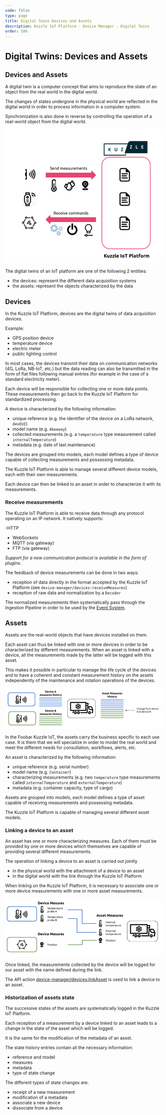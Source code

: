```yaml
---
code: false
type: page
title: Digital Twins Devices and Assets
description: Kuzzle IoT Platform - Device Manager - Digital Twins
order: 100
---
```


# Digital Twins: Devices and Assets

## Devices and Assets

A digital twin is a computer concept that aims to reproduce the state of an object from the real world in the digital world.

The changes of states undergone in the physical world are reflected in the digital world in order to process information in a computer system.

Synchronization is also done in reverse by controlling the operation of a real-world object from the digital world.

![Digital Twin](./digital-twin.png)

The digital twins of an IoT platform are one of the following 2 entities:

- the devices: represent the different data acquisition systems
- the assets: represent the objects characterized by the data

## Devices

In the Kuzzle IoT Platform, devices are the digital twins of data acquisition devices.

Example:

- GPS position device
- temperature device
- electric meter
- public lighting control

In most cases, the devices transmit their data on communication networks (4G, LoRa, NB-IoT, etc.) but the data reading can also be transmitted in the form of flat files following manual entries (for example in the case of a standard electricity meter).

Each device will be responsible for collecting one or more data points. These measurements then go back to the Kuzzle IoT Platform for standardized processing.

A device is characterized by the following information:

- unique reference (e.g. the identifier of the device on a LoRa network, `devEUI`)
- model name (e.g. `Abeeway`)
- collected measurements (e.g. a `temperature` type measurement called `internalTemperature`)
- metadata (e.g. date of last maintenance)

The devices are grouped into models, each model defines a type of device capable of collecting measurements and possessing metadata.

The Kuzzle IoT Platform is able to manage several different device models, each with their own measurements.

Each device can then be linked to an asset in order to characterize it with its measurements.

### Receive measurements

The Kuzzle IoT Platform is able to receive data through any protocol operating on an IP network. It natively supports:

-HTTP

- WebSockets
- MQTT (via gateway)
- FTP (via gateway)

_Support for a new communication protocol is available in the form of plugins._

The feedback of device measurements can be done in two ways:

- reception of data directly in the format accepted by the Kuzzle IoT Platform (see `device-manager/devices:receiveMeasures`)
- reception of raw data and normalization by a `Decoder`

The normalized measurements then systematically pass through the Ingestion Pipeline in order to be used by the [Event System](/core/2/guides/develop-on-kuzzle/event-system/).

## Assets

Assets are the real-world objects that have devices installed on them.

Each asset can thus be linked with one or more devices in order to be characterized by different measurements. When an asset is linked with a device, all the measurements made by the latter will be logged with this asset.

This makes it possible in particular to manage the life cycle of the devices and to have a coherent and constant measurement history on the assets independently of the maintenance and rotation operations of the devices.

![Measure history](./measure-history.png)

In the Foobar Kuzzle IoT, the assets carry the business specific to each use case. It is them that we will specialize in order to model the real world and meet the different needs for consultation, workflows, alerts, etc.

An asset is characterized by the following information:

- unique reference (e.g. serial number)
- model name (e.g. `Container`)
- characterizing measurements (e.g. two `temperature` type measurements called `internalTemperature` and `externalTemperature`)
- metadata (e.g. container capacity, type of cargo)

Assets are grouped into models, each model defines a type of asset capable of receiving measurements and possessing metadata.

The Kuzzle IoT Platform is capable of managing several different asset models.

### Linking a device to an asset

An asset has one or more characterizing measures. Each of them must be provided by one or more devices which themselves are capable of providing several different measurements.

The operation of linking a device to an asset is carried out jointly

- in the physical world with the attachment of a device to an asset
- in the digital world with the link through the Kuzzle IoT Platform

When linking on the Kuzzle IoT Platform, it is necessary to associate one or more device measurements with one or more asset measurements.

![Measure links](./measure-links.png)

Once linked, the measurements collected by the device will be logged for our asset with the name defined during the link.

The API action [device-manager/devices:linkAsset](/official-plugins/device-manager/2/controllers/devices/link-asset) is used to link a device to an asset.

### Historization of assets state

The successive states of the assets are systematically logged in the Kuzzle IoT Platform.

Each reception of a measurement by a device linked to an asset leads to a change in the state of the asset which will be logged.

It is the same for the modification of the metadata of an asset.

The state history entries contain all the necessary information:

- reference and model
- measures
- metadata
- type of state change

The different types of state changes are:

- receipt of a new measurement
- modification of a metadata
- associate a new device
- dissociate from a device

